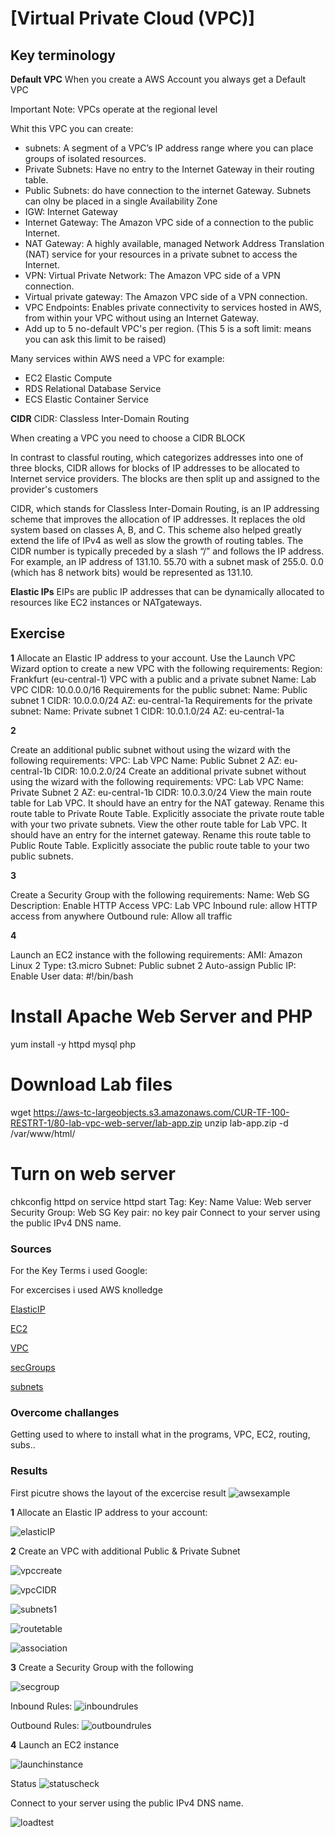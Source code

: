# [Virtual Private Cloud (VPC)]


## Key terminology

**Default VPC**
When you create a AWS Account you always get a Default VPC

Important Note: VPCs operate at the regional level

Whit this VPC you can create: 
- subnets: A segment of a VPC’s IP address range where you can place groups of isolated resources.
- Private Subnets: Have no entry to the Internet Gateway in their routing table. 
- Public Subnets: do have connection to the internet Gateway. 
    Subnets can olny be placed in a single Availability Zone
- IGW: Internet Gateway
- Internet Gateway: The Amazon VPC side of a connection to the public Internet.
- NAT Gateway: A highly available, managed Network Address Translation (NAT) service for your resources in a private subnet to access the Internet.
- VPN: Virtual Private Network: The Amazon VPC side of a VPN connection.
- Virtual private gateway: The Amazon VPC side of a VPN connection.
- VPC Endpoints: Enables private connectivity to services hosted in AWS, from within your VPC without using an Internet Gateway.
- Add up to 5 no-default VPC's per region. (This 5 is a soft limit: means you can ask this limit to be raised)

Many services within AWS need a VPC for example:
- EC2 Elastic Compute
- RDS Relational Database Service
- ECS Elastic Container Service

**CIDR** 
CIDR: Classless Inter-Domain Routing 

When creating a VPC you need to choose a CIDR BLOCK

In contrast to classful routing, which categorizes addresses into one of three blocks, CIDR allows for blocks of IP addresses to be allocated to Internet service providers. The blocks are then split up and assigned to the provider's customers

CIDR, which stands for Classless Inter-Domain Routing, is an IP addressing scheme that improves the allocation of IP addresses. It replaces the old system based on classes A, B, and C. This scheme also helped greatly extend the life of IPv4 as well as slow the growth of routing tables.
The CIDR number is typically preceded by a slash “/” and follows the IP address. For example, an IP address of 131.10. 55.70 with a subnet mask of 255.0. 0.0 (which has 8 network bits) would be represented as 131.10.

**Elastic IPs**
EIPs are public IP addresses that can be dynamically allocated to resources like EC2 instances or NATgateways.

## Exercise

**1**
Allocate an Elastic IP address to your account.
Use the Launch VPC Wizard option to create a new VPC with the following requirements:
Region: Frankfurt (eu-central-1)
VPC with a public and a private subnet
Name: Lab VPC
CIDR: 10.0.0.0/16
Requirements for the public subnet:
Name: Public subnet 1
CIDR: 10.0.0.0/24
AZ: eu-central-1a
Requirements for the private subnet:
Name: Private subnet 1
CIDR: 10.0.1.0/24
AZ: eu-central-1a

**2**

Create an additional public subnet without using the wizard with the following requirements:
VPC: Lab VPC
Name: Public Subnet 2
AZ: eu-central-1b
CIDR: 10.0.2.0/24
Create an additional private subnet without using the wizard with the following requirements:
VPC: Lab VPC
Name: Private Subnet 2
AZ: eu-central-1b
CIDR: 10.0.3.0/24
View the main route table for Lab VPC. It should have an entry for the NAT gateway. Rename this route table to Private Route Table.
Explicitly associate the private route table with your two private subnets.
View the other route table for Lab VPC. It should have an entry for the internet gateway. Rename this route table to Public Route Table.
Explicitly associate the public route table to your two public subnets.

**3**

Create a Security Group with the following requirements:
Name: Web SG
Description: Enable HTTP Access
VPC: Lab VPC
Inbound rule: allow HTTP access from anywhere
Outbound rule: Allow all traffic

**4**

Launch an EC2 instance with the following requirements:
AMI: Amazon Linux 2
Type: t3.micro
Subnet: Public subnet 2
Auto-assign Public IP: Enable
User data:
#!/bin/bash
# Install Apache Web Server and PHP
yum install -y httpd mysql php

# Download Lab files
wget https://aws-tc-largeobjects.s3.amazonaws.com/CUR-TF-100-RESTRT-1/80-lab-vpc-web-server/lab-app.zip
unzip lab-app.zip -d /var/www/html/

# Turn on web server
chkconfig httpd on
service httpd start
Tag:
Key: Name
Value: Web server
Security Group: Web SG
Key pair: no key pair
Connect to your server using the public IPv4 DNS name.

### Sources
For the Key Terms i used Google:

For excercises i used AWS knolledge

[ElasticIP](https://eu-central-1.console.aws.amazon.com/console/home?region=eu-central-1#)

[EC2](https://eu-central-1.console.aws.amazon.com/console/home?region=eu-central-1#)

[VPC](https://eu-central-1.console.aws.amazon.com/console/home?region=eu-central-1#)

[secGroups](https://eu-central-1.console.aws.amazon.com/console/home?region=eu-central-1#)

[subnets](https://eu-central-1.console.aws.amazon.com/console/home?region=eu-central-1#)

### Overcome challanges
Getting used to where to install what in the programs, VPC, EC2, routing, subs.. 

### Results

First picutre shows the layout of the excercise result
![awsexample](../00_includes/ExampleAWS10.png)

**1** 
Allocate an Elastic IP address to your account:

![elasticIP](../00_includes/Elastic%20IP.png)

**2** 
Create an VPC with additional Public & Private Subnet 

![vpccreate](../00_includes/VPC-create.png)

![vpcCIDR](../00_includes/VPC%20CIDR.png)

![subnets1](../00_includes/Subnet1%20Pr%26Public.png)

![routetable](../00_includes/RouteTables.png)

![association](../00_includes/Subnet%20associations.png)

**3** 
Create a Security Group with the following 

![secgroup](../00_includes/Sec.group.png)

Inbound Rules: 
![inboundrules](../00_includes/Inboundrules.png)

Outbound Rules:
![outboundrules](../00_includes/Outboundrules.png)

**4**
Launch an EC2 instance

![launchinstance](../00_includes/Launchinstance.png)

Status
![statuscheck](../00_includes/statuscheck.png)

Connect to your server using the public IPv4 DNS name.

![loadtest](../00_includes/Load%20test.png)





